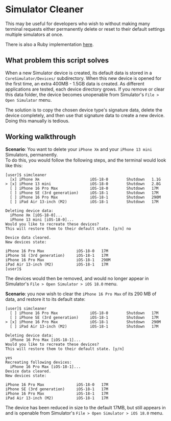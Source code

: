 # Simulator Cleaner

This may be useful for developers who wish to without making many terminal requests either permanently delete or reset to their default settings multiple simulators at once.  

There is also a Ruby implementation [here](https://github.com/CallumBeaney/simulator-cleaner).


## What problem this script solves

When a new Simulator device is created, its default data is stored in a `CoreSimulator/Devices/` subdirectory. When this new device is opened for the first time, an extra 400MB - 1.5GB data is created. As different applications are tested, each device directory grows. If you remove or clear this data folder, the device becomes unopenable from Simulator's `File > Open Simulator` menu.  

The solution is to copy the chosen device type's signature data, delete the device completely, and then use that signature data to create a new device. Doing this manually is tedious.   



## Working walkthrough

__Scenario__: You want to delete your `iPhone Xʀ` and your `iPhone 13 mini` Simulators, permanently.  
To do this, you would follow the following steps, and the terminal would look like this:  

```
[user]$ simcleaner 
  [x] iPhone Xʀ                      iOS-18-0        Shutdown   1.1G
> [x] iPhone 13 mini                 iOS-18-0        Shutdown   2.8G	
  [ ] iPhone 16 Pro Max              iOS-18-0        Shutdown   17M	
  [ ] iPhone SE (3rd generation)     iOS-18-1        Shutdown   17M	
  [ ] iPhone 16 Pro Max              iOS-18-1        Shutdown   290M	
  [ ] iPad Air 13-inch (M2)          iOS-18-1        Shutdown   17M

Deleting device data:
  iPhone Xʀ [iOS-18-0]...
  iPhone 13 mini [iOS-18-0]...
Would you like to recreate these devices?
This will restore them to their default state. [y/n] no

Device data cleared. 
New devices state:

iPhone 16 Pro Max              iOS-18-0   17M	
iPhone SE (3rd generation)     iOS-18-1   17M	
iPhone 16 Pro Max              iOS-18-1   290M	
iPad Air 13-inch (M2)          iOS-18-1   17M	
[user]$ 

```

The devices would then be removed, and would no longer appear in Simulator's `File > Open Simulator > iOS 18.0` menu.    
  
__Scenario__: you now wish to clear the `iPhone 16 Pro Max` of its 290 MB of data, and restore it to its default state:

```
[user]$ simcleaner
  [ ] iPhone 16 Pro Max              iOS-18-0        Shutdown   17M	
  [ ] iPhone SE (3rd generation)     iOS-18-1        Shutdown   17M	
> [x] iPhone 16 Pro Max              iOS-18-1        Shutdown   290M	
  [ ] iPad Air 13-inch (M2)          iOS-18-1        Shutdown   17M

Deleting device data:
  iPhone 16 Pro Max [iOS-18-1]...
Would you like to recreate these devices?
This will restore them to their default state. [y/n] 

yes
Recreating following devices:
  iPhone 16 Pro Max [iOS-18-1]...
Device data cleared. 
New devices state:

iPhone 16 Pro Max              iOS-18-0   17M	
iPhone SE (3rd generation)     iOS-18-1   17M	
iPhone 16 Pro Max              iOS-18-1   17M
iPad Air 13-inch (M2)          iOS-18-1   17M	
```
  

The device has been reduced in size to the default 17MB, but still appears in and is openable from Simulator's `File > Open Simulator > iOS 18.0` menu.
